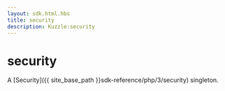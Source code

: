```yaml
---
layout: sdk.html.hbs
title: security
description: Kuzzle:security
---
```

  

# security

A [Security]({{ site_base_path }}sdk-reference/php/3/security) singleton.
